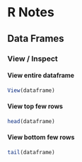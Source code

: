 # R Notes

## Data Frames

### View / Inspect
#### View entire dataframe
```R
View(dataframe)
```

#### View top few rows
```R
head(dataframe)
```

#### View bottom few rows
```R
tail(dataframe)
```